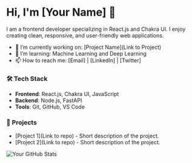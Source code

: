 # Hi, I'm [Your Name] 👋

I am a frontend developer specializing in React.js and Chakra UI. I enjoy creating clean, responsive, and user-friendly web applications.

- 🔭 I’m currently working on: [Project Name](Link to Project)
- 🌱 I’m learning: Machine Learning and Deep Learning
- 📫 How to reach me: [Email] | [LinkedIn] | [Twitter]
  
### 🛠 Tech Stack
- **Frontend**: React.js, Chakra UI, JavaScript
- **Backend**: Node.js, FastAPI
- **Tools**: Git, GitHub, VS Code

### 🌟 Projects
- [Project 1](Link to repo) - Short description of the project.
- [Project 2](Link to repo) - Short description of the project.
  
![Your GitHub Stats](https://github-readme-stats.vercel.app/api?username=salehghotbani&show_icons=true)
